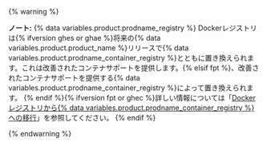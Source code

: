{% warning %}

**ノート:** {% data variables.product.prodname_registry %} Dockerレジストリは{% ifversion ghes or ghae %}将来の{% data variables.product.product_name %}リリースで{% data variables.product.prodname_container_registry %}とともに置き換えられます。これは改善されたコンテナサポートを提供します。{% elsif fpt %}、改善されたコンテナサポートを提供する{% data variables.product.prodname_container_registry %}によって置き換えられます。 {% endif %}{% ifversion fpt or ghec %}詳しい情報については「[Dockerレジストリから{% data variables.product.prodname_container_registry %}への移行](/packages/working-with-a-github-packages-registry/migrating-to-the-container-registry-from-the-docker-registry)」を参照してください。 {% endif %}

{% endwarning %}
